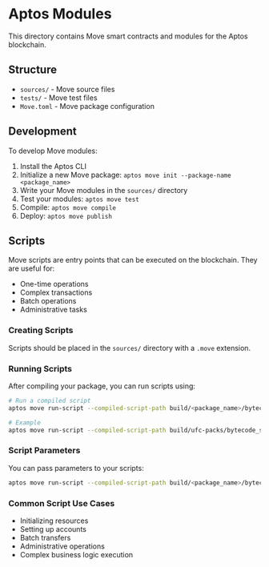 # Aptos Modules

This directory contains Move smart contracts and modules for the Aptos blockchain.

## Structure

- `sources/` - Move source files
- `tests/` - Move test files
- `Move.toml` - Move package configuration

## Development

To develop Move modules:

1. Install the Aptos CLI
2. Initialize a new Move package: `aptos move init --package-name <package_name>`
3. Write your Move modules in the `sources/` directory
4. Test your modules: `aptos move test`
5. Compile: `aptos move compile`
6. Deploy: `aptos move publish`

## Scripts

Move scripts are entry points that can be executed on the blockchain. They are useful for:

- One-time operations
- Complex transactions
- Batch operations
- Administrative tasks

### Creating Scripts

Scripts should be placed in the `sources/` directory with a `.move` extension.

### Running Scripts

After compiling your package, you can run scripts using:

```bash
# Run a compiled script
aptos move run-script --compiled-script-path build/<package_name>/bytecode_scripts/<script_name>.mv --profile devnet

# Example
aptos move run-script --compiled-script-path build/ufc-packs/bytecode_scripts/main.mv --profile devnet
```

### Script Parameters

You can pass parameters to your scripts:

```bash
aptos move run-script --compiled-script-path build/<package_name>/bytecode_scripts/<script_name>.mv --args <arg1> <arg2> --profile devnet
```

### Common Script Use Cases

- Initializing resources
- Setting up accounts
- Batch transfers
- Administrative operations
- Complex business logic execution

